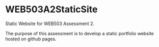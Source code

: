 # WEB503A2StaticSite
Static Website for WEB503 Assessment 2.

The purpose of this assessment is to develop a static portfolio website hosted on github pages.
